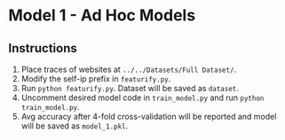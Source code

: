 # Model 1 - Ad Hoc Models

## Instructions

1. Place traces of websites at `../../Datasets/Full Dataset/`.
2. Modify the self-ip prefix in `featurify.py`.
3. Run `python featurify.py`. Dataset will be saved as `dataset`.
4. Uncomment desired model code in `train_model.py` and run `python train_model.py`. 
5. Avg accuracy after 4-fold cross-validation will be reported and model will be saved as `model_1.pkl`. 